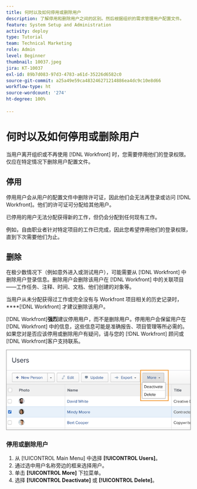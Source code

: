 ```yaml
---
title: 何时以及如何停用或删除用户
description: 了解停用和删除用户之间的区别。然后根据组织的需求管理用户配置文件。
feature: System Setup and Administration
activity: deploy
type: Tutorial
team: Technical Marketing
role: Admin
level: Beginner
thumbnail: 10037.jpeg
jira: KT-10037
exl-id: 89b7d083-97d3-4783-a61d-35226d6582c0
source-git-commit: a25a49e59ca483246271214886ea4dc9c10e8d66
workflow-type: ht
source-wordcount: '274'
ht-degree: 100%

---
```


# 何时以及如何停用或删除用户

当用户离开组织或不再使用 [!DNL Workfront] 时，您需要停用他们的登录权限。仅应在特定情况下删除用户配置文件。

## 停用

停用用户会从用户的配置文件中删除许可证，因此他们会无法再登录或访问 [!DNL Workfront]。他们的许可证可分配给其他用户。

已停用的用户无法分配获得新的工作，但仍会分配到任何现有工作。

例如，自由职业者针对特定项目的工作已完成，因此您希望停用他们的登录权限，直到下次需要他们为止。

## 删除

在极少数情况下（例如意外进入或测试用户），可能需要从 [!DNL Workfront] 中删除用户登录信息。删除用户会删除该用户在 [!DNL Workfront] 中的关联项目——工作任务、注释、时间、文档、他们创建的对象等。

当用户从未分配获得过工作或完全没有与 Workfront 项目相关的历史记录时，****[!DNL Workfront] 才建议删除该用户。

[!DNL Workfront]**强烈**&#x200B;建议停用用户，而不是删除用户。停用用户会保留用户在 [!DNL Workfront] 中的信息，这些信息可能是准确报告、项目管理等所必需的。如果您对是否应该停用或删除用户有疑问，请与您的 [!DNL Workfront] 顾问或[!DNL Workfront]客户支持联系。

![[!DNL Users] 页面上显示选项的“更多”菜单](assets/admin-fund-adding-users-11.png)

### 停用或删除用户

1. 从 [!UICONTROL Main Menu] 中选择 **[!UICONTROL Users]**。
1. 通过选中用户名称旁边的框来选择用户。
1. 单击 **[!UICONTROL More]** 下拉菜单。
1. 选择 **[!UICONTROL Deactivate]** 或 **[!UICONTROL Delete]**。
